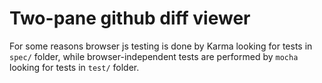 # Two-pane github diff viewer

For some reasons browser js testing is done by Karma looking for tests in `spec/` folder,
while browser-independent tests are performed by `mocha` looking for tests in `test/` folder.
